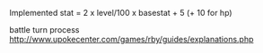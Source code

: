 Implemented
stat = 2 x level/100 x basestat + 5 (+ 10 for hp)



battle turn process
http://www.upokecenter.com/games/rby/guides/explanations.php
